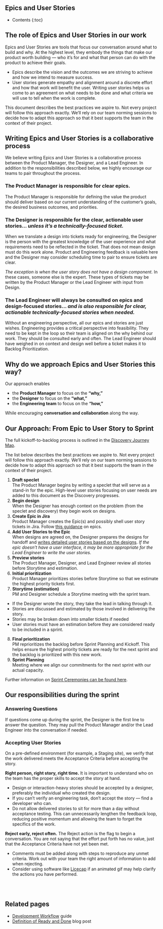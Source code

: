 ## Epics and User Stories

* Contents
{:toc}

## The role of Epics and User Stories in our work 

Epics and User Stories are tools that focus our conversation around what to build and why. At the highest level, they embody the things that make our product worth building — who it’s for and what that person can do with the product to achieve their goals.

- Epics describe the vision and the outcomes we are striving to achieve and how we intend to measure success. 
- User stories generate empathy and alignment around a discrete effort and how that work will benefit the user. Writing user stories helps us come to an agreement on what needs to be done and what criteria we will use to tell when the work is complete.  

This document describes the best practices we aspire to. Not every project will follow this approach exactly. We’ll rely on our team norming sessions to decide how to adapt this approach so that it best supports the team in the context of their project.

## Writing Epics and User Stories is a collaborative process
We believe writing Epics and User Stories is a collaborative process between the Product Manager, the Designer, and a Lead Engineer. In addition to the responsibilities described below, we highly encourage our teams to pair throughout the process. 

### The Product Manager is responsible for clear epics. 
The Product Manager is responsible for defining the value the product should deliver based on our current understanding of the customer’s goals, the desired business outcomes, and priorities. 

### The Designer is responsible for the clear, actionable user stories… *unless it’s a technically-focused ticket.* 
When we translate a design into tickets ready for engineering, the Designer is the person with the greatest knowledge of the user experience and what requirements need to be reflected in the ticket. That does not mean design must do this work alone. Product and Engineering feedback is valuable here and the Designer may consider scheduling time to pair to ensure tickets are clear. 

*The exception is when the user story does not have a design component.* In these cases, someone else is the expert. These types of tickets may be written by the Product Manager or the Lead Engineer with input from Design. 

### The Lead Engineer will always be consulted on epics and design-focused stories… *and is also responsible for clear, actionable technically-focused stories when needed.* 
Without an engineering perspective, all our epics and stories are just wishes. Engineering provides a critical perspective into feasibility. They need to be kept in the loop so their team is aligned on the why behind our work. They should be consulted early and often. The Lead Engineer should have weighed in on context and design well before a ticket makes it to Backlog Prioritization. 

## Why do we approach Epics and User Stories this way? 
Our approach enables 
- the **Product Manager** to focus on the **“why,”** 
- the **Designer** to focus on the **“what,”**
- the **Engineering team** to focus on the **“how,”**

While encouraging **conversation and collaboration** along the way. 

## Our Approach: From Epic to User Story to Sprint
The full kickoff-to-backlog process is outlined in the [Discovery Journey Map](https://www.figma.com/file/I8gn3uTpbA7dakZu7xdUjj/LZ-discovery-journey-map-%5BWIP%5D?node-id=0%3A1).

The list below describes the best practices we aspire to. Not every project will follow this approach exactly. We’ll rely on our team norming sessions to decide how to adapt this approach so that it best supports the team in the context of their project. 

1. **Draft speclet** <br>
The Product Manager begins by writing a speclet that will serve as a stand-in for the epic. High-level user stories focusing on user needs are added to this document as the Discovery progresses. <br>
2. **Begin design**<br>
When the Designer has enough context on the problem (from the speclet and discovery) they begin work on designs.<br>
3. **Create Epic in Jira** <br>
Product Manager creates the Epic(s) and possibly shell user story tickets in Jira. 
Follow [this guidance](tbd) on epics.<br>
4. **Add User Stories to the Epic**<br>
When designs are agreed on, the Designer prepares the designs for handoff and [writes detailed user stories based on the designs](tbd). *If the epic doesn’t have a user interface, it may be more appropriate for the Lead Engineer to write the user stories.*<br>
5. **Preview stories**<br> 
The Product Manager, Designer, and Lead Engineer review all stories before Storytime and estimation.<br>
6. **Initial prioritization**<br> 
Product Manager prioritizes stories before Storytime so that we estimate the highest priority tickets first.<br>
7. **Storytime (estimation)**<br>
PM and Designer schedule a Storytime meeting with the sprint team. 
- If the Designer wrote the story, they take the lead in talking through it.
- Stories are discussed and estimated by those involved in delivering the story.
- Stories may be broken down into smaller tickets if needed
- User stories must have an estimation before they are considered ready to be included in a sprint.<br>
8. **Final prioritization**<br>
PM reprioritizes the backlog before Sprint Planning and Kickoff. This helps ensure the highest priority tickets are ready for the next sprint and the backlog is prioritized with this new work. <br>
9. **Sprint Planning**<br>
Meeting where we align our commitments for the next sprint with our actual capacity.<br>

Further information on [Sprint Ceremonies can be found here](../project_kickoff/ceremonies.md).

## Our responsibilities during the sprint
### Answering Questions
If questions come up during the sprint, the Designer is the first line to answer the question. They may pull the Product Manager and/or the Lead Engineer into the conversation if needed.

### Accepting User Stories
On a pre-defined environment (for example, a Staging site), we verify that the work delivered meets the Acceptance Criteria before accepting the story.

**Right person, right story, right time.** It is important to understand who on the team has the proper skills to accept the story at hand. 
- Design or interaction-heavy stories should be accepted by a designer, preferably the individual who created the design. 
- If you can’t verify an engineering task, don’t accept the story — find a developer who can. 
- Do not allow delivered stories to sit for more than a day without acceptance testing. This can unnecessarily lengthen the feedback loop, reducing positive momentum and allowing the team to forget the specifics of the work.

**Reject early, reject often.** The Reject action is the flag to begin a conversation. You are not saying that the effort put forth has no value, just that the Acceptance Criteria have not yet been met. 
- Comments must be added along with steps to reproduce any unmet criteria. Work out with your team the right amount of information to add when rejecting. 
- Consider using software like [Licecap](https://www.cockos.com/licecap/) if an animated gif may help clarify the actions you have performed.

<br>
<br>

## Related pages
- [Development Workflow](../continuous_delivery/development_workflow.md) guide
- [Definition of Ready and Done](https://labzero.com/blog/essential-working-agreements-ready-and-done) blog post
